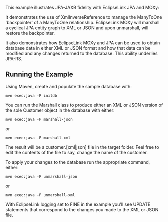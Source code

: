 This example illustrates JPA-JAXB fidelity with EclipseLink JPA and MOXy:

It demonstrates the use of XmlInverseReference to manage the ManyToOne 'backpointer' of a ManyToOne relationship.  EclipseLink MOXy will marshall a cyclical JPA entity graph to XML or JSON and upon unmarshall, will restore the backpointer.

It also demonstrates how EclipseLink MOXy and JPA can be used to obtain database data in either XML or JSON format and how that data can be modified and any changes returned to the database.  This ability underlies JPA-RS.

Running the Example
-------------------

Using Maven, create and populate the sample database with:

	mvn exec:java -P initdb
	
You can run the Marshall class to produce either an XML or JSON version of the sole Customer object in the database with either:

	mvn exec:java -P marshall-json
	
or

	mvn exec:java -P marshall-xml
	
The result will be a  customer.[xml|json] file in the target folder.  Feel free to edit the contents of the file to say, change the name of the customer.

To apply your changes to the database run the appropriate command, either:

	mvn exec:java -P unmarshall-json
	
or 

	mvn exec:java -P unmarshall-xml
	
With EclipseLink logging set to FINE in the example you'll see UPDATE statements that correspond to the changes you made to the XML or JSON file.